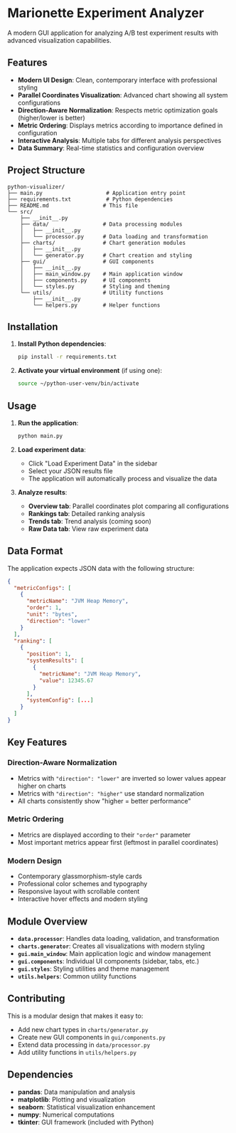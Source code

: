 # Marionette Experiment Analyzer

A modern GUI application for analyzing A/B test experiment results with advanced visualization capabilities.

## Features

- **Modern UI Design**: Clean, contemporary interface with professional styling
- **Parallel Coordinates Visualization**: Advanced chart showing all system configurations
- **Direction-Aware Normalization**: Respects metric optimization goals (higher/lower is better)
- **Metric Ordering**: Displays metrics according to importance defined in configuration
- **Interactive Analysis**: Multiple tabs for different analysis perspectives
- **Data Summary**: Real-time statistics and configuration overview

## Project Structure

```
python-visualizer/
├── main.py                    # Application entry point
├── requirements.txt           # Python dependencies
├── README.md                 # This file
└── src/
    ├── __init__.py
    ├── data/                 # Data processing modules
    │   ├── __init__.py
    │   └── processor.py      # Data loading and transformation
    ├── charts/               # Chart generation modules
    │   ├── __init__.py
    │   └── generator.py      # Chart creation and styling
    ├── gui/                  # GUI components
    │   ├── __init__.py
    │   ├── main_window.py    # Main application window
    │   ├── components.py     # UI components
    │   └── styles.py         # Styling and theming
    └── utils/                # Utility functions
        ├── __init__.py
        └── helpers.py        # Helper functions
```

## Installation

1. **Install Python dependencies**:
   ```bash
   pip install -r requirements.txt
   ```

2. **Activate your virtual environment** (if using one):
   ```bash
   source ~/python-user-venv/bin/activate
   ```

## Usage

1. **Run the application**:
   ```bash
   python main.py
   ```

2. **Load experiment data**:
   - Click "Load Experiment Data" in the sidebar
   - Select your JSON results file
   - The application will automatically process and visualize the data

3. **Analyze results**:
   - **Overview tab**: Parallel coordinates plot comparing all configurations
   - **Rankings tab**: Detailed ranking analysis
   - **Trends tab**: Trend analysis (coming soon)
   - **Raw Data tab**: View raw experiment data

## Data Format

The application expects JSON data with the following structure:

```json
{
  "metricConfigs": [
    {
      "metricName": "JVM Heap Memory",
      "order": 1,
      "unit": "bytes", 
      "direction": "lower"
    }
  ],
  "ranking": [
    {
      "position": 1,
      "systemResults": [
        {
          "metricName": "JVM Heap Memory",
          "value": 12345.67
        }
      ],
      "systemConfig": [...]
    }
  ]
}
```

## Key Features

### Direction-Aware Normalization
- Metrics with `"direction": "lower"` are inverted so lower values appear higher on charts
- Metrics with `"direction": "higher"` use standard normalization
- All charts consistently show "higher = better performance"

### Metric Ordering
- Metrics are displayed according to their `"order"` parameter
- Most important metrics appear first (leftmost in parallel coordinates)

### Modern Design
- Contemporary glassmorphism-style cards
- Professional color schemes and typography
- Responsive layout with scrollable content
- Interactive hover effects and modern styling

## Module Overview

- **`data.processor`**: Handles data loading, validation, and transformation
- **`charts.generator`**: Creates all visualizations with modern styling
- **`gui.main_window`**: Main application logic and window management  
- **`gui.components`**: Individual UI components (sidebar, tabs, etc.)
- **`gui.styles`**: Styling utilities and theme management
- **`utils.helpers`**: Common utility functions

## Contributing

This is a modular design that makes it easy to:
- Add new chart types in `charts/generator.py`
- Create new GUI components in `gui/components.py`
- Extend data processing in `data/processor.py`
- Add utility functions in `utils/helpers.py`

## Dependencies

- **pandas**: Data manipulation and analysis
- **matplotlib**: Plotting and visualization
- **seaborn**: Statistical visualization enhancement
- **numpy**: Numerical computations
- **tkinter**: GUI framework (included with Python)

